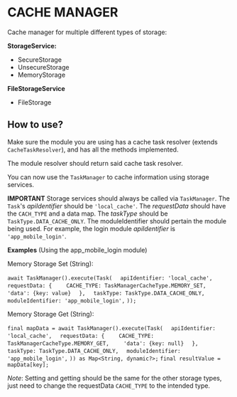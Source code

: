 # CACHE MANAGER

Cache manager for multiple different types of storage:

**StorageService:**
- SecureStorage
- UnsecureStorage
- MemoryStorage

**FileStorageService**
- FileStorage

## How to use?

Make sure the module you are using has a cache task resolver (extends `CacheTaskResolver`),
and has all the methods implemented.

The module resolver should return said cache task resolver.

You can now use the `TaskManager` to cache information using storage services.

**IMPORTANT** Storage services should always be called via `TaskManager`.
The `Task`'s *apiIdentifier* should be `'local_cache'`.
The *requestData* should have the `CACH_TYPE` and a data map.
The *taskType* should be `TaskType.DATA_CACHE_ONLY`.
The moduleIdentifier should pertain the module being used. For example, the login module *apiIdentifier* is `'app_mobile_login'`.


**Examples** (Using the app_mobile_login module)

Memory Storage Set (String):

`await TaskManager().execute(Task(`
`  apiIdentifier: 'local_cache',`
`  requestData: {`
`    CACHE_TYPE: TaskManagerCacheType.MEMORY_SET,`
`    'data': {key: value}`
`  },`
`  taskType: TaskType.DATA_CACHE_ONLY,`
`  moduleIdentifier: 'app_mobile_login',`
`));`


Memory Storage Get (String):

`final mapData = await TaskManager().execute(Task(`
`  apiIdentifier: 'local_cache',`
`  requestData: {`
`    CACHE_TYPE: TaskManagerCacheType.MEMORY_GET,`
`    'data': {key: null}`
`  },`
`  taskType: TaskType.DATA_CACHE_ONLY,`
`  moduleIdentifier: 'app_mobile_login',`
`)) as Map<String, dynamic?>;`
`final resultValue = mapData[key];`

*Note*: Setting and getting should be the same for the other storage types, just need to change
the requestData `CACHE_TYPE` to the intended type.
